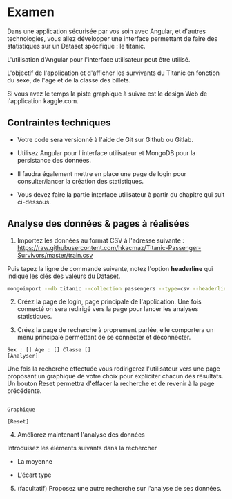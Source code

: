 # Examen

Dans une application sécurisée par vos soin avec Angular, et d'autres technologies, vous allez développer une interface permettant de faire des statistiques sur un Dataset spécifique : le titanic.

L'utilisation d'Angular pour l'interface utilisateur peut être utilisé.

L'objectif de l'application et d'afficher les survivants du Titanic en fonction du sexe, de l'age et de la classe des billets.

Si vous avez le temps la piste graphique à suivre est le design Web de l'application kaggle.com.

## Contraintes techniques

- Votre code sera versionné à l'aide de Git sur Github ou Gitlab.

- Utilisez Angular pour l'interface utilisateur et MongoDB pour la persistance des données.

- Il faudra également mettre en place une page de login pour consulter/lancer la création des statistiques.

- Vous devez faire la partie interface utilisateur à partir du chapitre qui suit ci-dessous.

## Analyse des données & pages à réalisées

1. Importez les données au format CSV à l'adresse suivante : https://raw.githubusercontent.com/hkacmaz/Titanic-Passenger-Survivors/master/train.csv

Puis tapez la ligne de commande suivante, notez l'option **headerline** qui indique les clés des valeurs du Dataset.

```bash
mongoimport --db titanic --collection passengers --type=csv --headerline --file train.csv --drop
```

2. Créez la page de login, page principale de l'application. Une fois connecté on sera redirigé vers la page pour lancer les analyses statistiques.

3. Créez la page de recherche à proprement parlée, elle comportera un menu principale permettant de se connecter et déconnecter.

```text
Sex : [] Age : [] Classe []
[Analyser]
```

Une fois la recherche effectuée vous redirigerez l'utilisateur vers une page proposant un graphique de votre choix pour expliciter chacun des résultats. Un bouton Reset permettra d'effacer la recherche et de revenir à la page précédente.

```text

Graphique

[Reset]

```

4. Améliorez maintenant l'analyse des données

Introduisez les éléments suivants dans la rechercher

- La moyenne

- L'écart type

5. (facultatif) Proposez une autre recherche sur l'analyse de ses données.
